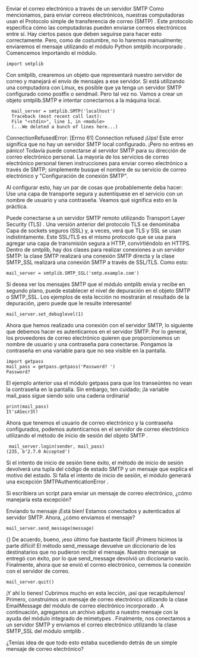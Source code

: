 Enviar el correo electrónico a través de un servidor SMTP
Como mencionamos, para enviar correos electrónicos, nuestras computadoras usan el Protocolo simple de transferencia de correo (SMTP) . Este protocolo especifica cómo las computadoras pueden enviarse correos electrónicos entre sí. Hay ciertos pasos que deben seguirse para hacer esto correctamente. Pero, como de costumbre, no lo haremos manualmente; enviaremos el mensaje utilizando el módulo Python smtplib incorporado . Comencemos importando el módulo.

    import smtplib

Con smtplib, crearemos un objeto que representará nuestro servidor de correo y manejará el envío de mensajes a ese servidor. Si está utilizando una computadora con Linux, es posible que ya tenga un servidor SMTP configurado como postfix o sendmail. Pero tal vez no. Vamos a crear un objeto smtplib.SMTP e intentar conectarnos a la máquina local.

      mail_server = smtplib.SMTP('localhost')
      Traceback (most recent call last):
      File "<stdin>", line 1, in <module>
      (...We deleted a bunch of lines here...)
        
ConnectionRefusedError: [Errno 61] Connection refused
¡Ups! Este error significa que no hay un servidor SMTP local configurado. ¡Pero no entres en pánico! Todavía puede conectarse al servidor SMTP para su dirección de correo electrónico personal. La mayoría de los servicios de correo electrónico personal tienen instrucciones para enviar correo electrónico a través de SMTP; simplemente busque el nombre de su servicio de correo electrónico y "Configuración de conexión SMTP".

Al configurar esto, hay un par de cosas que probablemente deba hacer: Use una capa de transporte segura y autentíquese en el servicio con un nombre de usuario y una contraseña. Veamos qué significa esto en la práctica.

Puede conectarse a un servidor SMTP remoto utilizando Transport Layer Security (TLS) . Una versión anterior del protocolo TLS se denominaba Capa de sockets seguros (SSL) y, a veces, verá que TLS y SSL se usan indistintamente. Este SSL/TLS es el mismo protocolo que se usa para agregar una capa de transmisión segura a HTTP, convirtiéndolo en HTTPS. Dentro de smtplib, hay dos clases para realizar conexiones a un servidor SMTP: la clase SMTP realizará una conexión SMTP directa y la clase SMTP_SSL realizará una conexión SMTP a través de SSL/TLS. Como esto:

    mail_server = smtplib.SMTP_SSL('smtp.example.com')
    
Si desea ver los mensajes SMTP que el módulo smtplib envía y recibe en segundo plano, puede establecer el nivel de depuración en el objeto SMTP o SMTP_SSL. Los ejemplos de esta lección no mostrarán el resultado de la depuración, ¡pero puede que le resulte interesante!

    mail_server.set_debuglevel(1)
    
Ahora que hemos realizado una conexión con el servidor SMTP, lo siguiente que debemos hacer es autenticarnos en el servidor SMTP. Por lo general, los proveedores de correo electrónico quieren que proporcionemos un nombre de usuario y una contraseña para conectarse. Pongamos la contraseña en una variable para que no sea visible en la pantalla.

    import getpass
    mail_pass = getpass.getpass('Password? ')
    Password?

El ejemplo anterior usa el módulo getpass para que los transeúntes no vean la contraseña en la pantalla. Sin embargo, ten cuidado; ¡la variable mail_pass sigue siendo solo una cadena ordinaria!

    print(mail_pass)
    It'sASecr3t!
  
Ahora que tenemos el usuario de correo electrónico y la contraseña configurados, podemos autenticarnos en el servidor de correo electrónico utilizando el método de inicio de sesión del objeto SMTP .

     mail_server.login(sender, mail_pass)
    (235, b'2.7.0 Accepted')
  
Si el intento de inicio de sesión tiene éxito, el método de inicio de sesión devolverá una tupla del código de estado SMTP y un mensaje que explica el motivo del estado. Si falla el intento de inicio de sesión, el módulo generará una excepción SMTPAuthenticationError .

Si escribiera un script para enviar un mensaje de correo electrónico, ¿cómo manejaría esta excepción?


Enviando tu mensaje
¡Está bien! Estamos conectados y autenticados al servidor SMTP. Ahora, ¿cómo enviamos el mensaje?

    mail_server.send_message(message)
{}
De acuerdo, bueno, ¡eso último fue bastante fácil! ¡Primero hicimos la parte difícil! El método send_message devuelve un diccionario de los destinatarios que no pudieron recibir el mensaje. Nuestro mensaje se entregó con éxito, por lo que send_message devolvió un diccionario vacío. Finalmente, ahora que se envió el correo electrónico, cerremos la conexión con el servidor de correo.

    mail_server.quit()
  
¡Y ahí lo tienes! Cubrimos mucho en esta lección, ¡así que recapitulemos! Primero, construimos un mensaje de correo electrónico utilizando la clase EmailMessage del módulo de correo electrónico incorporado . A continuación, agregamos un archivo adjunto a nuestro mensaje con la ayuda del módulo integrado de mimetypes . Finalmente, nos conectamos a un servidor SMTP y enviamos el correo electrónico utilizando la clase SMTP_SSL del módulo smtplib .

¿Tenías idea de que todo esto estaba sucediendo detrás de un simple mensaje de correo electrónico?
